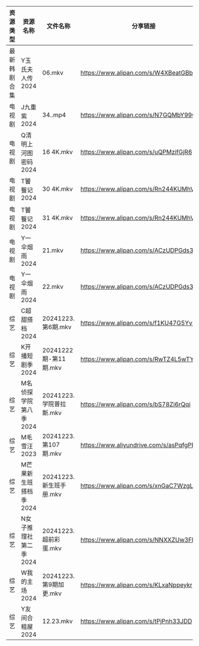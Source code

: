 | 资源类型   | 资源名称          | 文件名称               | 分享链接                                      | 更新时间                |
| ------ | ------------- | ------------------ | ----------------------------------------- | ------------------- |
| 最新韩剧合集 | Y玉氏夫人传2024    | 06.mkv             | https://www.alipan.com/s/W4XBeatGBb7      | 2024-12-23 00:06:27 |
| 电视剧    | J九重紫2024      | 34..mp4            | https://www.alipan.com/s/N7GQMbY99Gt      | 2024-12-23 00:05:33 |
| 电视剧    | Q清明上河图密码2024  | 16 4K.mkv          | https://www.alipan.com/s/uQPMzifGjR6      | 2024-12-23 19:05:56 |
| 电视剧    | T饕餮记2024      | 30 4K.mkv          | https://www.alipan.com/s/Rn244KUMhV7      | 2024-12-23 14:06:06 |
| 电视剧    | T饕餮记2024      | 31 4K.mkv          | https://www.alipan.com/s/Rn244KUMhV7      | 2024-12-23 14:06:05 |
| 电视剧    | Y一伞烟雨2024     | 21.mkv             | https://www.alipan.com/s/ACzUDPGds32      | 2024-12-23 14:06:18 |
| 电视剧    | Y一伞烟雨2024     | 22.mkv             | https://www.alipan.com/s/ACzUDPGds32      | 2024-12-23 14:06:18 |
| 综艺     | C超甜搭档2024     | 20241223.第6期.mkv   | https://www.alipan.com/s/f1KU47G5YvP      | 2024-12-23 14:06:37 |
| 综艺     | K开播短剧季2024    | 20241222期-第11期.mkv | https://www.alipan.com/s/RwTZ4L5wTYU      | 2024-12-23 00:06:48 |
| 综艺     | M名侦探学院第八季2024 | 20241223.学院普拉斯.mkv | https://www.alipan.com/s/bS78Zi6rQqi      | 2024-12-23 14:06:59 |
| 综艺     | M毛雪汪2023      | 20241223.第107期.mkv | https://www.aliyundrive.com/s/asPqfgPRqAg | 2024-12-23 14:07:08 |
| 综艺     | M芒果新生班搭档季2024 | 20241223.新生班手册.mkv | https://www.alipan.com/s/xnGaC7WzgLK      | 2024-12-23 14:07:13 |
| 综艺     | N女子推理社第二季2024 | 20241223.超前彩蛋.mkv  | https://www.alipan.com/s/NNXXZUw3FNE      | 2024-12-23 14:07:32 |
| 综艺     | W我的主场2024     | 20241223.第9期加更.mkv | https://www.alipan.com/s/KLxaNppeykr      | 2024-12-23 14:08:13 |
| 综艺     | Y友间合租屋2024    | 12.23.mkv          | https://www.alipan.com/s/tPjPnh33JDD      | 2024-12-23 14:08:29 |
